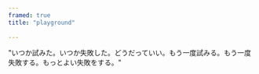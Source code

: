 ```yaml
---
framed: true
title: "playground"
 
---
```



"いつか試みた。いつか失敗した。どうだっていい。もう一度試みる。もう一度失敗する。もっとよい失敗をする。"  

[github-itsyuimorii ♥]:(https://github.com/itsyuimorii)

